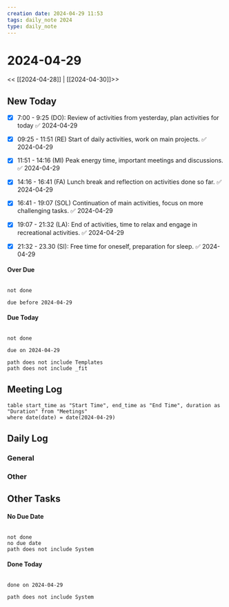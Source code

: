 ```yaml
---
creation date: 2024-04-29 11:53
tags: daily_note 2024
type: daily_note
---
```

# 2024-04-29
<< [[2024-04-28]] | [[2024-04-30]]>>

## New Today
 - [x] 7:00 - 9:25 (DO): Review of activities from yesterday, plan activities for today ✅ 2024-04-29
 - [x] 09:25 - 11:51 (RE)  Start of daily activities, work on main projects. ✅ 2024-04-29
 - [x] 11:51 - 14:16 (MI) Peak energy time, important meetings and discussions. ✅ 2024-04-29
 - [x] 14:16 - 16:41 (FA) Lunch break and reflection on activities done so far. ✅ 2024-04-29
 - [x] 16:41 - 19:07 (SOL) Continuation of main activities, focus on more challenging tasks. ✅ 2024-04-29
 - [x] 19:07 - 21:32 (LA): End of activities, time to relax and engage in recreational activities. ✅ 2024-04-29
 - [x] 21:32 - 23.30 (SI): Free time for oneself, preparation for sleep. ✅ 2024-04-29
 

#### Over Due
```tasks

not done

due before 2024-04-29

```

#### Due Today
```tasks

not done

due on 2024-04-29

path does not include Templates
path does not include _fit
```





## Meeting Log

```dataview
table start_time as "Start Time", end_time as "End Time", duration as "Duration" from "Meetings"
where date(date) = date(2024-04-29)
```
## Daily Log

### General



### Other




## Other Tasks

#### No Due Date
```tasks

not done
no due date
path does not include System

```

#### Done Today

```tasks

done on 2024-04-29

path does not include System

```
